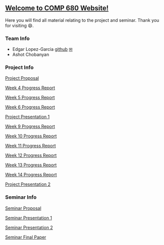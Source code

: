 ## [Welcome to COMP 680 Website!](https://elopezga.github.io/comp_680_website/)
Here you will find all material relating to the project and seminar. Thank you for visiting 😄.

### Team Info
- Edgar Lopez-Garcia [github](https://github.com/elopezga) [✉](mailto:edgar.lopezgarcia.266@my.csun.edu)
- Ashot Chobanyan

### Project Info
[Project Proposal](/Assets/Reports/Project_Proposal_Team_3.pdf)

[Week 4 Progress Report](/Assets/Reports/Week04_PR_Sp_2019_Tteam_no.xlsx)

[Week 5 Progress Report](/Assets/Reports/Week05_PR_Sp_2019_Tteam_no.xlsx)

[Week 6 Progress Report](/Assets/Reports/Week06_PR_Sp_2019_Tteam_no.xlsx)

[Project Presentation 1]()

[Week 9 Progress Report](/Assets/Reports/Week09_PR-Sp_2019_Tteam_3.xlsx)

[Week 10 Progress Report](/Assets/Reports/Week10_PR-Sp_2019_Tteam_3.xlsx)

[Week 11 Progress Report](/Assets/Reports/Week11_PR-Sp_2019_Tteam_3.xlsx)

[Week 12 Progress Report](/Assets/Reports/Week12_PR-Sp_2019_Tteam_3.xlsx)

[Week 13 Progress Report](/Assets/Reports/Week13_PR-Sp_2019_Tteam_3.xlsx)

[Week 14 Progress Report](/Assets/Reports/Week14_PR-Sp_2019_Tteam_3.xlsx)

[Project Presentation 2]()

### Seminar Info
[Seminar Proposal](/Assets/Reports/Seminar_Proposal_Team_3.pdf)

[Seminar Presentation 1]()

[Seminar Presentation 2]()

[Seminar Final Paper]()
